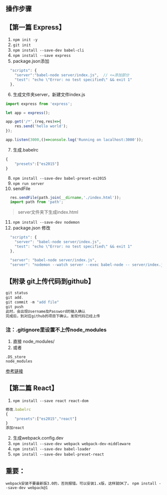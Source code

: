 ## 操作步骤
## 【第一篇 Express】
1. `npm init -y`
2. `git init`
3. `npm install --save-dev babel-cli`
4. `npm install --save express`
5. package.json添加
```javascript
  "scripts": {
    "server":"babel-node server/index.js",  // <=添加部分
    "test": "echo \"Error: no test specified\" && exit 1"
  },
```
6. 生成文件夹server，新建文件index.js
```javascript
import express from 'express';

let app = express();

app.get('/*',(req,res)=>{
    res.send('hello world');
});

app.listen(3000,()=>console.log('Running on lacalhost:3000'));
```
7. 生成.babelrc
```javascript
{
    "presets":["es2015"]
}
```
8. `npm install --save-dev babel-preset-es2015`
9. `npm run server`
10. sendFile
```javascript
  res.sendFile(path.join(__dirname,'./index.html'));
  import path from 'path';
```
> server文件夹下生成index.html
11. `npm install --save-dev nodemon`
12. package.json 修改
```javascript
  "scripts": {
    "server": "babel-node server/index.js",
    "test": "echo \"Error: no test specified\" && exit 1"
  },

  "server": "babel-node server/index.js",
  "server": "nodemon --watch server --exec babel-node -- server/index.js",
```
## 【附录 git上传代码到github】
```javascript
git status
git add.
git commit -m "add file"
git push
此时，会出现Username及Password的输入确认
完成后，到对应github的项目下确认，发现代码已经上传
```
### 注：.gitignore里设置不上传node_modules 
1. 直接 node_modules/
2. 或者
```
.DS_store
node_modules
```
[参考链接](http://www.cnblogs.com/dzxw2371/p/6141319.html)

## 【第二篇 React】
1. `npm install --save react react-dom`
```javascript
修改.babelrc
{
    "presets":["es2015","react"]
}
添加react
```
2. 生成webpack.config.dev
3. `npm install --save-dev webpack webpack-dev-middleware`
4. `npm install --save-dev babel-loader`
5. `npm install --save-dev babel-preset-react`

## 重要：
`webpack安装不要最新版3.0的，否则报错。可以安装1.x版，这样就OK了。`
`npm install --save-dev webpack@1`